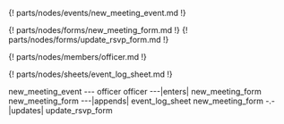 {! parts/nodes/events/new_meeting_event.md !}

{! parts/nodes/forms/new_meeting_form.md !}
{! parts/nodes/forms/update_rsvp_form.md !}

{! parts/nodes/members/officer.md !}

{! parts/nodes/sheets/event_log_sheet.md !}

new_meeting_event --- officer
officer ---|enters| new_meeting_form
new_meeting_form ---|appends| event_log_sheet
new_meeting_form -.-|updates| update_rsvp_form
